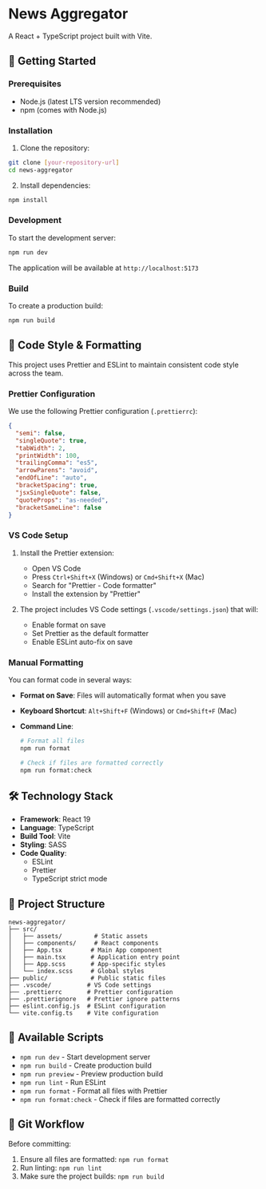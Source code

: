 # News Aggregator

A React + TypeScript project built with Vite.

## 🚀 Getting Started

### Prerequisites

- Node.js (latest LTS version recommended)
- npm (comes with Node.js)

### Installation

1. Clone the repository:

```bash
git clone [your-repository-url]
cd news-aggregator
```

2. Install dependencies:

```bash
npm install
```

### Development

To start the development server:

```bash
npm run dev
```

The application will be available at `http://localhost:5173`

### Build

To create a production build:

```bash
npm run build
```

## 📝 Code Style & Formatting

This project uses Prettier and ESLint to maintain consistent code style across the team.

### Prettier Configuration

We use the following Prettier configuration (`.prettierrc`):

```json
{
  "semi": false,
  "singleQuote": true,
  "tabWidth": 2,
  "printWidth": 100,
  "trailingComma": "es5",
  "arrowParens": "avoid",
  "endOfLine": "auto",
  "bracketSpacing": true,
  "jsxSingleQuote": false,
  "quoteProps": "as-needed",
  "bracketSameLine": false
}
```

### VS Code Setup

1. Install the Prettier extension:

   - Open VS Code
   - Press `Ctrl+Shift+X` (Windows) or `Cmd+Shift+X` (Mac)
   - Search for "Prettier - Code formatter"
   - Install the extension by "Prettier"

2. The project includes VS Code settings (`.vscode/settings.json`) that will:
   - Enable format on save
   - Set Prettier as the default formatter
   - Enable ESLint auto-fix on save

### Manual Formatting

You can format code in several ways:

- **Format on Save**: Files will automatically format when you save
- **Keyboard Shortcut**: `Alt+Shift+F` (Windows) or `Cmd+Shift+F` (Mac)
- **Command Line**:

  ```bash
  # Format all files
  npm run format

  # Check if files are formatted correctly
  npm run format:check
  ```

## 🛠️ Technology Stack

- **Framework**: React 19
- **Language**: TypeScript
- **Build Tool**: Vite
- **Styling**: SASS
- **Code Quality**:
  - ESLint
  - Prettier
  - TypeScript strict mode

## 📁 Project Structure

```
news-aggregator/
├── src/
│   ├── assets/         # Static assets
│   ├── components/     # React components
│   ├── App.tsx        # Main App component
│   ├── main.tsx       # Application entry point
│   ├── App.scss       # App-specific styles
│   └── index.scss     # Global styles
├── public/            # Public static files
├── .vscode/          # VS Code settings
├── .prettierrc       # Prettier configuration
├── .prettierignore   # Prettier ignore patterns
├── eslint.config.js  # ESLint configuration
└── vite.config.ts    # Vite configuration
```

## 🔧 Available Scripts

- `npm run dev` - Start development server
- `npm run build` - Create production build
- `npm run preview` - Preview production build
- `npm run lint` - Run ESLint
- `npm run format` - Format all files with Prettier
- `npm run format:check` - Check if files are formatted correctly

## 🔄 Git Workflow

Before committing:

1. Ensure all files are formatted: `npm run format`
2. Run linting: `npm run lint`
3. Make sure the project builds: `npm run build`
